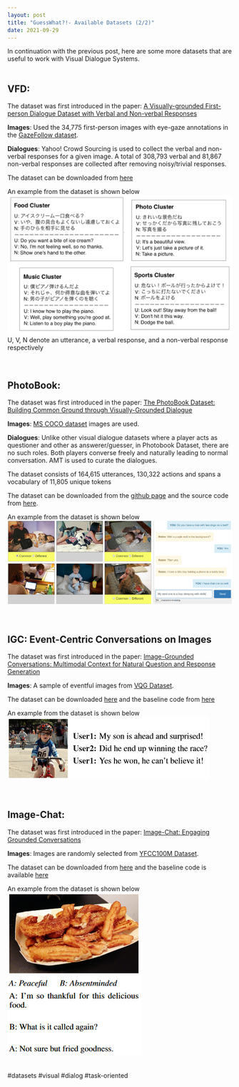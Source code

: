 ```yaml
---
layout: post
title: "GuessWhat?!- Available Datasets (2/2)"
date: 2021-09-29
---
```


In continuation with the previous post, here are some more datasets that are useful to work with Visual Dialogue Systems.<br/>
<br/>
## VFD:
The dataset was first introduced in the paper: [A Visually-grounded First-person Dialogue Dataset with Verbal and Non-verbal Responses](https://aclanthology.org/2020.emnlp-main.267.pdf)
<br/>

**Images**: Used the 34,775 first-person images with eye-gaze annotations in the [GazeFollow dataset](http://gazefollow.csail.mit.edu/download.html).<br/>

**Dialogues**: Yahoo! Crowd Sourcing is used to collect the verbal and non-verbal responses for a given image. A total of 308,793 verbal and 81,867 non-verbal responses are collected after removing noisy/trivial responses. <br/>

The dataset can be downloaded from [here](https://github.com/yahoojapan/VFD-Dataset) <br/>

An example from the dataset is shown below<br/>
![Sample Data](/images/vfd_sample.png)
<br/>U, V, N denote an utterance, a verbal response, and a non-verbal response respectively
<br/>
<br/>
<br/>
## PhotoBook:
The dataset was first introduced in the paper: [The PhotoBook Dataset: Building Common Ground through Visually-Grounded Dialogue](https://arxiv.org/pdf/1906.01530.pdf)
<br/>

**Images**: [MS COCO dataset](https://cocodataset.org/#home) images are used.<br/>

**Dialogues**: Unlike other visual dialogue datasets where a player acts as questioner and other as answerer/guesser, in Photobook Dataset, there are no such roles. Both players converse freely and naturally leading to normal conversation. AMT is used to curate the dialogues. <br/>

The dataset consists of 164,615 utterances, 130,322 actions and spans a vocabulary of 11,805 unique tokens<br/>

The dataset can be downloaded from the [github page](https://dmg-photobook.github.io/datasets.html) and the source code from [here](https://dmg-photobook.github.io/code_models.html).<br/>

An example from the dataset is shown below<br/>
![Sample Data](/images/photobook_sample.png)
<br/>
<br/>
<br/>
## IGC: Event-Centric Conversations on Images
The dataset was first introduced in the paper: [Image-Grounded Conversations: Multimodal Context for Natural Question and Response Generation](https://arxiv.org/pdf/1701.08251.pdf)
<br/>

**Images**: A sample of eventful images from [VQG Dataset](https://www.microsoft.com/en-us/download/details.aspx?id=53670).<br/>

The dataset can be downloaded [here](https://www.microsoft.com/en-us/download/details.aspx?id=55324) and the baseline code from [here](https://github.com/chingyaoc/VQG-tensorflow) <br/>

An example from the dataset is shown below<br/>
![Sample Data](/images/igc_sample.png)
<br/>
<br/>
<br/>
## Image-Chat:
The dataset was first introduced in the paper: [Image-Chat: Engaging Grounded Conversations](https://arxiv.org/pdf/1811.00945.pdf)
<br/>

**Images**: Images are randomly selected from [YFCC100M Dataset](http://projects.dfki.uni-kl.de/yfcc100m/).<br/>

The dataset can be downloaded from [here](parl.ai/projects/image_chat) and the baseline code is available [here](https://github.com/facebookresearch/ParlAI) <br/>

An example from the dataset is shown below<br/>
![Sample Data](/images/imagechat_sample.png)
<br/>
<br/>
<br/>
#datasets #visual #dialog #task-oriented
